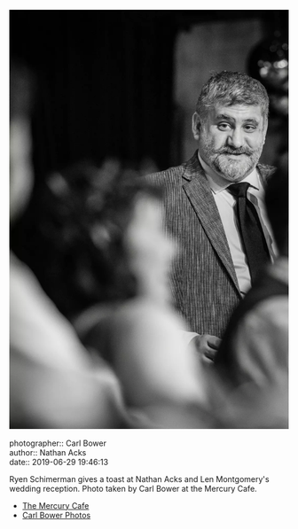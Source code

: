 ![Ryen Schimerman toasts Nathan Acks and Len Montgomery](assets/2019-06-29-set-3-the-reception-62.webp)

photographer:: Carl Bower  
author:: Nathan Acks  
date:: 2019-06-29 19:46:13

Ryen Schimerman gives a toast at Nathan Acks and Len Montgomery's wedding reception. Photo taken by Carl Bower at the Mercury Cafe.

* [The Mercury Cafe](http://mercurycafe.com)
* [Carl Bower Photos](https://carlbowerphotos.com)
